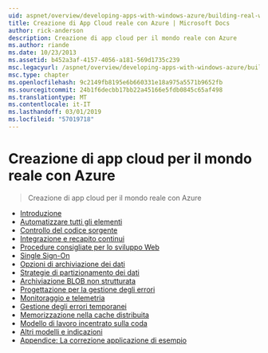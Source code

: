 ```yaml
---
uid: aspnet/overview/developing-apps-with-windows-azure/building-real-world-cloud-apps-with-windows-azure/index
title: Creazione di App Cloud reale con Azure | Microsoft Docs
author: rick-anderson
description: Creazione di app cloud per il mondo reale con Azure
ms.author: riande
ms.date: 10/23/2013
ms.assetid: b452a3af-4157-4056-a181-569d1735c239
msc.legacyurl: /aspnet/overview/developing-apps-with-windows-azure/building-real-world-cloud-apps-with-windows-azure
msc.type: chapter
ms.openlocfilehash: 9c2149fb8195e6b660331e18a975a5571b9652fb
ms.sourcegitcommit: 24b1f6decbb17bb22a45166e5fdb0845c65af498
ms.translationtype: MT
ms.contentlocale: it-IT
ms.lasthandoff: 03/01/2019
ms.locfileid: "57019718"
---
```

<a name="building-real-world-cloud-apps-with-azure"></a>Creazione di app cloud per il mondo reale con Azure
====================
> Creazione di app cloud per il mondo reale con Azure


- [Introduzione](introduction.md)
- [Automatizzare tutti gli elementi](automate-everything.md)
- [Controllo del codice sorgente](source-control.md)
- [Integrazione e recapito continui](continuous-integration-and-continuous-delivery.md)
- [Procedure consigliate per lo sviluppo Web](web-development-best-practices.md)
- [Single Sign-On](single-sign-on.md)
- [Opzioni di archiviazione dei dati](data-storage-options.md)
- [Strategie di partizionamento dei dati](data-partitioning-strategies.md)
- [Archiviazione BLOB non strutturata](unstructured-blob-storage.md)
- [Progettazione per la gestione degli errori](design-to-survive-failures.md)
- [Monitoraggio e telemetria](monitoring-and-telemetry.md)
- [Gestione degli errori temporanei](transient-fault-handling.md)
- [Memorizzazione nella cache distribuita](distributed-caching.md)
- [Modello di lavoro incentrato sulla coda](queue-centric-work-pattern.md)
- [Altri modelli e indicazioni](more-patterns-and-guidance.md)
- [Appendice: La correzione applicazione di esempio](the-fix-it-sample-application.md)
